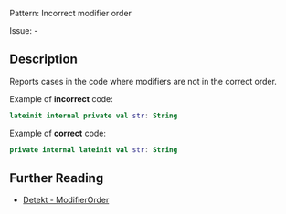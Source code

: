 Pattern: Incorrect modifier order

Issue: -

## Description

Reports cases in the code where modifiers are not in the correct order.

Example of **incorrect** code:

```kotlin
lateinit internal private val str: String
```

Example of **correct** code:

```kotlin
private internal lateinit val str: String
```

## Further Reading

* [Detekt - ModifierOrder](https://arturbosch.github.io/detekt/style.html#modifierorder)